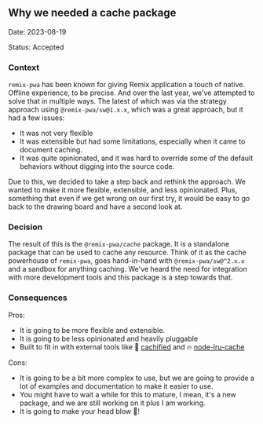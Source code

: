 ## Why we needed a cache package

Date: 2023-08-19

Status: Accepted

### Context

`remix-pwa` has been known for giving Remix application a touch of native. Offline experience, to be precise. And over the last year,
we've attempted to solve that in multiple ways. The latest of which was via the strategy approach using `@remix-pwa/sw@1.x.x`, which
was a great approach, but it had a few issues:

- It was not very flexible
- It was extensible but had some limitations, especially when it came to document caching.
- It was quite opinionated, and it was hard to override some of the default behaviors without digging into the source code.

Due to this, we decided to take a step back and rethink the approach. We wanted to make it more flexible, extensible, and less opinionated. Plus, something that even if we get wrong on our first try, it would be easy to go back to the drawing board and have a
second look at.

### Decision

The result of this is the `@remix-pwa/cache` package. It is a standalone package that can be used to cache any resource. Think of it
as the cache powerhouse of `remix-pwa`, goes hand-in-hand with `@remix-pwa/sw@^2.x.x` and a sandbox for anything caching. We've heard the need for integration with more development tools and this package is a step towards that.

### Consequences

Pros:

- It is going to be more flexible and extensible.
- It is going to be less opinionated and heavily pluggable
- Built to fit in with external tools like 🫙 [cachified](https://github.com/Xiphe/cachified) and 🔥 [node-lru-cache](https://github.com/isaacs/node-lru-cache)

Cons:

- It is going to be a bit more complex to use, but we are going to provide a lot of examples and documentation to make it easier to use.
- You might have to wait a while for this to mature, I mean, it's a new package, and we are still working on it plus I am working.
- It is going to make your head blow 🤯!
